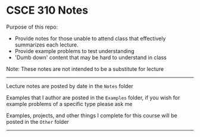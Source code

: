 CSCE 310 Notes
==========
Purpose of this repo:
* Provide notes for those unable to attend class that effectively summarizes each lecture.
* Provide example problems to test understanding 
* 'Dumb down' content that may be hard to understand in class

Note: These notes are not intended to be a substitute for lecture

--------------

Lecture notes are posted by date in the `Notes` folder

Examples that I author are posted in the `Examples` folder, if you wish for example problems of a specific type please ask me

Examples, projects, and other things I complete for this course will be posted in the `Other` folder

-----




